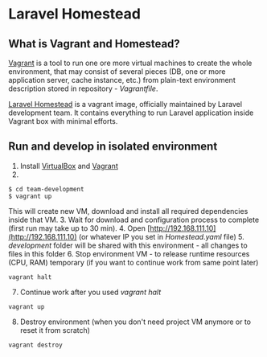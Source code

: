 # Laravel Homestead
## What is Vagrant and Homestead?
[Vagrant](http://vagrantup.com) is a tool to run one ore more virtual machines
 to create the whole environment, that may consist of several pieces
 (DB, one or more application server, cache instance, etc.)
 from plain-text environment description stored in repository - *Vagrantfile*. 

[Laravel Homestead](https://laravel.com/docs/homestead) is a vagrant image,
officially maintained by Laravel development team.
It contains everything to run Laravel application inside Vagrant box with minimal efforts. 
 

## Run and develop in isolated environment 
1. Install [VirtualBox](http://virtualbox.org) and [Vagrant](http://vagrantup.com)
2. 
```
$ cd team-development
$ vagrant up
```
This will create new VM, download and install all required dependencies inside that VM.
3. Wait for download and configuration process to complete (first run may take up to 30 min). 
4. Open [http://192.168.111.10](http://192.168.111.10)
 (or whatever IP you set in *Homestead.yaml* file)
5. *development* folder will be shared with this environment - all changes to files in this folder
6. Stop environment VM - to release runtime resources (CPU, RAM) temporary (if you want to continue work from same point later) 
```
vagrant halt
```
7. Continue work after you used *vagrant halt*
```
vagrant up
```
8. Destroy environment (when you don't need project VM anymore or to reset it from scratch)
```
vagrant destroy
```
